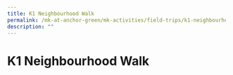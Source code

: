 ```yaml
---
title: K1 Neighbourhood Walk
permalink: /mk-at-anchor-green/mk-activities/field-trips/k1-neighbourhood-walk/
description: ""
---
```

# K1 Neighbourhood Walk


